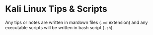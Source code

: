 # Kali Linux Tips & Scripts

Any tips or notes are written in mardown files (`.md` extension) and any executable scripts will be written in bash script (`.sh`).
